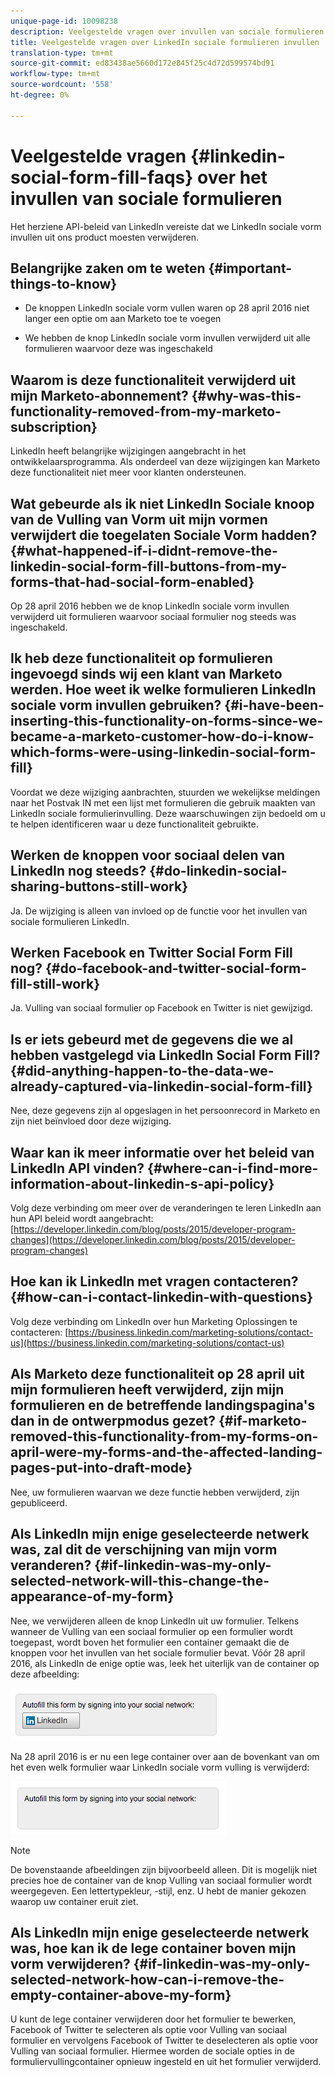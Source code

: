 ```yaml
---
unique-page-id: 10098238
description: Veelgestelde vragen over invullen van sociale formulieren - Marketo Docs - Productdocumentatie
title: Veelgestelde vragen over LinkedIn sociale formulieren invullen
translation-type: tm+mt
source-git-commit: ed83438ae5660d172e845f25c4d72d599574bd91
workflow-type: tm+mt
source-wordcount: '558'
ht-degree: 0%

---
```



# Veelgestelde vragen {#linkedin-social-form-fill-faqs} over het invullen van sociale formulieren

Het herziene API-beleid van LinkedIn vereiste dat we LinkedIn sociale vorm invullen uit ons product moesten verwijderen.

## Belangrijke zaken om te weten {#important-things-to-know}

* De knoppen LinkedIn sociale vorm vullen waren op 28 april 2016 niet langer een optie om aan Marketo toe te voegen

* We hebben de knop LinkedIn sociale vorm invullen verwijderd uit alle formulieren waarvoor deze was ingeschakeld

## Waarom is deze functionaliteit verwijderd uit mijn Marketo-abonnement? {#why-was-this-functionality-removed-from-my-marketo-subscription}

LinkedIn heeft belangrijke wijzigingen aangebracht in het ontwikkelaarsprogramma. Als onderdeel van deze wijzigingen kan Marketo deze functionaliteit niet meer voor klanten ondersteunen.

## Wat gebeurde als ik niet LinkedIn Sociale knoop van de Vulling van Vorm uit mijn vormen verwijdert die toegelaten Sociale Vorm hadden? {#what-happened-if-i-didnt-remove-the-linkedin-social-form-fill-buttons-from-my-forms-that-had-social-form-enabled}

Op 28 april 2016 hebben we de knop LinkedIn sociale vorm invullen verwijderd uit formulieren waarvoor sociaal formulier nog steeds was ingeschakeld.

## Ik heb deze functionaliteit op formulieren ingevoegd sinds wij een klant van Marketo werden. Hoe weet ik welke formulieren LinkedIn sociale vorm invullen gebruiken? {#i-have-been-inserting-this-functionality-on-forms-since-we-became-a-marketo-customer-how-do-i-know-which-forms-were-using-linkedin-social-form-fill}

Voordat we deze wijziging aanbrachten, stuurden we wekelijkse meldingen naar het Postvak IN met een lijst met formulieren die gebruik maakten van LinkedIn sociale formulierinvulling. Deze waarschuwingen zijn bedoeld om u te helpen identificeren waar u deze functionaliteit gebruikte.

## Werken de knoppen voor sociaal delen van LinkedIn nog steeds? {#do-linkedin-social-sharing-buttons-still-work}

Ja. De wijziging is alleen van invloed op de functie voor het invullen van sociale formulieren LinkedIn.

## Werken Facebook en Twitter Social Form Fill nog? {#do-facebook-and-twitter-social-form-fill-still-work}

Ja. Vulling van sociaal formulier op Facebook en Twitter is niet gewijzigd.

## Is er iets gebeurd met de gegevens die we al hebben vastgelegd via LinkedIn Social Form Fill? {#did-anything-happen-to-the-data-we-already-captured-via-linkedin-social-form-fill}

Nee, deze gegevens zijn al opgeslagen in het persoonrecord in Marketo en zijn niet beïnvloed door deze wijziging.

## Waar kan ik meer informatie over het beleid van LinkedIn API vinden? {#where-can-i-find-more-information-about-linkedin-s-api-policy}

Volg deze verbinding om meer over de veranderingen te leren LinkedIn aan hun API beleid wordt aangebracht: [https://developer.linkedin.com/blog/posts/2015/developer-program-changes](https://developer.linkedin.com/blog/posts/2015/developer-program-changes)

## Hoe kan ik LinkedIn met vragen contacteren? {#how-can-i-contact-linkedin-with-questions}

Volg deze verbinding om LinkedIn over hun Marketing Oplossingen te contacteren: [https://business.linkedin.com/marketing-solutions/contact-us](https://business.linkedin.com/marketing-solutions/contact-us)

## Als Marketo deze functionaliteit op 28 april uit mijn formulieren heeft verwijderd, zijn mijn formulieren en de betreffende landingspagina&#39;s dan in de ontwerpmodus gezet? {#if-marketo-removed-this-functionality-from-my-forms-on-april-were-my-forms-and-the-affected-landing-pages-put-into-draft-mode}

Nee, uw formulieren waarvan we deze functie hebben verwijderd, zijn gepubliceerd.

## Als LinkedIn mijn enige geselecteerde netwerk was, zal dit de verschijning van mijn vorm veranderen? {#if-linkedin-was-my-only-selected-network-will-this-change-the-appearance-of-my-form}

Nee, we verwijderen alleen de knop LinkedIn uit uw formulier. Telkens wanneer de Vulling van een sociaal formulier op een formulier wordt toegepast, wordt boven het formulier een container gemaakt die de knoppen voor het invullen van het sociale formulier bevat. Vóór 28 april 2016, als LinkedIn de enige optie was, leek het uiterlijk van de container op deze afbeelding:

![—](assets/one.png)

Na 28 april 2016 is er nu een lege container over aan de bovenkant van om het even welk formulier waar LinkedIn sociale vorm vulling is verwijderd:

![—](assets/two.png)

>[!NOTE]
>
>De bovenstaande afbeeldingen zijn bijvoorbeeld alleen. Dit is mogelijk niet precies hoe de container van de knop Vulling van sociaal formulier wordt weergegeven. Een lettertypekleur, -stijl, enz. U hebt de manier gekozen waarop uw container eruit ziet.

## Als LinkedIn mijn enige geselecteerde netwerk was, hoe kan ik de lege container boven mijn vorm verwijderen? {#if-linkedin-was-my-only-selected-network-how-can-i-remove-the-empty-container-above-my-form}

U kunt de lege container verwijderen door het formulier te bewerken, Facebook of Twitter te selecteren als optie voor Vulling van sociaal formulier en vervolgens Facebook of Twitter te deselecteren als optie voor Vulling van sociaal formulier. Hiermee worden de sociale opties in de formuliervullingcontainer opnieuw ingesteld en uit het formulier verwijderd.
